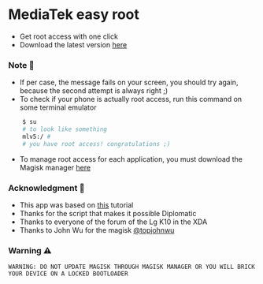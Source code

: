 # MediaTek easy root
- Get root access with one click
- Download the latest version [here](https://github.com/JunioJsv/mediatek-easy-root/releases/latest)
### Note :memo:
- If per case, the message fails on your screen, you should try again, because the second attempt is always right ;)
- To check if your phone is actually root access, run this command on some terminal emulator
```sh
    $ su
    # to look like something
    mlv5:/ #
    # you have root access! congratulations ;)
````
- To manage root access for each application, you must download the Magisk manager [here](https://magiskmanager.com/)

### Acknowledgment :handshake:
- This app was based on [this](https://forum.xda-developers.com/showpost.php?p=79626434&postcount=135) tutorial
- Thanks for the script that makes it possible Diplomatic
- Thanks to everyone of the forum of the Lg K10 in the XDA
- Thanks to John Wu for the magisk [@topjohnwu
](https://twitter.com/topjohnwu)

### Warning :warning:
    WARNING: DO NOT UPDATE MAGISK THROUGH MAGISK MANAGER OR YOU WILL BRICK YOUR DEVICE ON A LOCKED BOOTLOADER
